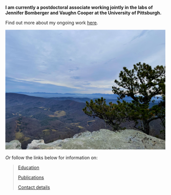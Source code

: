 **I am currently a postdoctoral associate working jointly in the labs of Jennifer Bomberger and Vaughn Cooper at the University of Pittsburgh.**

Find out more about my ongoing work [<u>here</u>](./current-work.html).

<img src="./assets/img/IMG_3264.jpg" alt="A landscape photograph taken at McAfee Knob on the Appalachian Trail in Virginia, USA. There is a rock ledge in the foreground overlooking a valley of tree-covered hills with the Blue Ridge Mountains in the distance. There is a pine tree at the right of the frame. There is a blue tinted mist laying across the valley, giving the mountains their name." style="width:500px;height:375px;">

_Or_ follow the links below for information on:
>[<u>Education</u>](./education.html)
>
>[<u>Publications</u>](./publications.html)
>
>[<u>Contact details</u>](./contact.html)
